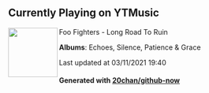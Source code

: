 ## Currently Playing on YTMusic

[<img align="left" width="100" src="https://lh3.googleusercontent.com/0t56z7BHoL-y707OisUF5JfM6fJFKdhRUW9XHoW120v7PdeNGrXRh68djTKXaRJy1oc3fFfLcWBO8ndU_g">](https://music.youtube.com/watch?v=apy6d_coAFY)

Foo Fighters - Long Road To Ruin

**Albums**: Echoes, Silence, Patience & Grace

Last updated at 03/11/2021 19:40

#### Generated with [20chan/github-now](https://github.com/20chan/github-now)


<!--
**20chan/20chan** is a ✨ _special_ ✨ repository because its `README.md` (this file) appears on your GitHub profile.

Here are some ideas to get you started:

- 🔭 I’m currently working on ...
- 🌱 I’m currently learning ...
- 👯 I’m looking to collaborate on ...
- 🤔 I’m looking for help with ...
- 💬 Ask me about ...
- 📫 How to reach me: ...
- 😄 Pronouns: ...
- ⚡ Fun fact: ...
-->

